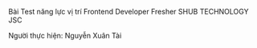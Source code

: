 Bài Test năng lực vị trí Frontend Developer Fresher SHUB TECHNOLOGY JSC

Người thực hiện: Nguyễn Xuân Tài
